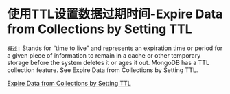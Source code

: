 # 使用TTL设置数据过期时间-Expire Data from Collections by Setting TTL

`概述:`
Stands for “time to live” and represents an expiration time or period for a given piece of information to remain in a cache or other temporary storage before the system deletes it or ages it out. MongoDB has a TTL collection feature. See Expire Data from Collections by Setting TTL.




[Expire Data from Collections by Setting TTL](https://docs.mongodb.com/manual/tutorial/expire-data/)